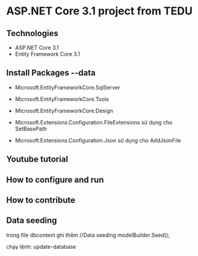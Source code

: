 ﻿# ASP.NET Core 3.1 project from TEDU
## Technologies
- ASP.NET Core 3.1
- Entity Framework Core 3.1
## Install Packages --data
- Microsoft.EntityFrameworkCore.SqlServer
- Microsoft.EntityFrameworkCore.Tools
- Microsoft.EntityFrameworkCore.Design

- Microsoft.Extensions.Configuration.FileExtensions sử dụng cho SetBasePath
- Microsoft.Extensions.Configuration.Json sử dụng cho AddJsonFile
## Youtube tutorial
## How to configure and run
## How to contribute

## Data seeding
trong file dbcontext ghi thêm 
//Data seeding
modelBuilder.Seed();

chạy lệnh: update-database